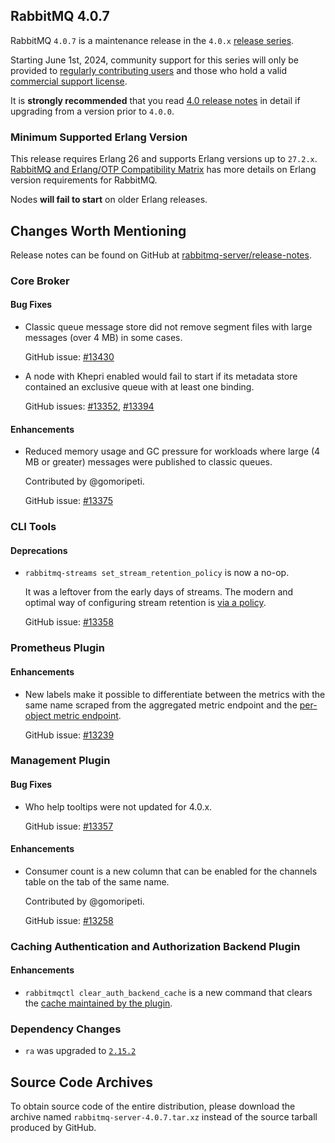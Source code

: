 ## RabbitMQ 4.0.7

RabbitMQ `4.0.7` is a maintenance release in the `4.0.x` [release series](https://www.rabbitmq.com/release-information).

Starting June 1st, 2024, community support for this series will only be provided to [regularly contributing users](https://github.com/rabbitmq/rabbitmq-server/blob/main/COMMUNITY_SUPPORT.md) and those
who hold a valid [commercial support license](https://tanzu.vmware.com/rabbitmq/oss).

It is **strongly recommended** that you read [4.0 release notes](https://github.com/rabbitmq/rabbitmq-server/releases/tag/v4.0.1)
in detail if upgrading from a version prior to `4.0.0`.


### Minimum Supported Erlang Version

This release requires Erlang 26 and supports Erlang versions up to `27.2.x`.
[RabbitMQ and Erlang/OTP Compatibility Matrix](https://www.rabbitmq.com/docs/which-erlang) has more details on
Erlang version requirements for RabbitMQ.

Nodes **will fail to start** on older Erlang releases.


## Changes Worth Mentioning

Release notes can be found on GitHub at [rabbitmq-server/release-notes](https://github.com/rabbitmq/rabbitmq-server/tree/v4.0.x/release-notes).

### Core Broker

#### Bug Fixes

 * Classic queue message store did not remove segment files with large messages (over 4 MB) in some cases.

   GitHub issue: [#13430](https://github.com/rabbitmq/rabbitmq-server/pull/13430)

 * A node with Khepri enabled would fail to start if its metadata store contained an exclusive queue
   with at least one binding.

   GitHub issues: [#13352](https://github.com/rabbitmq/rabbitmq-server/issues/13352), [#13394](https://github.com/rabbitmq/rabbitmq-server/pull/13394)

#### Enhancements

 * Reduced memory usage and GC pressure for workloads where large (4 MB or greater) messages were published to classic queues.

   Contributed by @gomoripeti.

   GitHub issue: [#13375](https://github.com/rabbitmq/rabbitmq-server/pull/13375)


### CLI Tools

#### Deprecations

 * `rabbitmq-streams set_stream_retention_policy` is now a no-op.

   It was a leftover from the early days of streams. The modern and optimal way of configuring
   stream retention is [via a policy](https://www.rabbitmq.com/docs/streams#retention).

   GitHub issue: [#13358](https://github.com/rabbitmq/rabbitmq-server/pull/13358)


### Prometheus Plugin

#### Enhancements

 * New labels make it possible to differentiate between the metrics with the same name scraped from the aggregated
   metric endpoint and the [per-object metric endpoint](https://www.rabbitmq.com/docs/prometheus#metric-aggregation).

   GitHub issue: [#13239](https://github.com/rabbitmq/rabbitmq-server/pull/13239)


### Management Plugin

#### Bug Fixes

 * Who help tooltips were not updated for 4.0.x.

   GitHub issue: [#13357](https://github.com/rabbitmq/rabbitmq-server/pull/13357)

#### Enhancements

 * Consumer count is a new column that can be enabled for the channels table on the tab of the same name.

   Contributed by @gomoripeti.

   GitHub issue: [#13258](https://github.com/rabbitmq/rabbitmq-server/pull/13258)


### Caching Authentication and Authorization Backend Plugin

#### Enhancements

 * `rabbitmqctl clear_auth_backend_cache` is a new command that clears the [cache maintained by the plugin](https://www.rabbitmq.com/docs/auth-cache-backend).


### Dependency Changes

 * `ra` was upgraded to [`2.15.2`](https://github.com/rabbitmq/ra/releases)


## Source Code Archives

To obtain source code of the entire distribution, please download the archive named `rabbitmq-server-4.0.7.tar.xz`
instead of the source tarball produced by GitHub.
